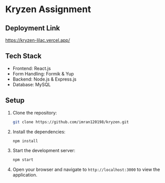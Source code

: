 # Kryzen Assignment

## Deployment Link
https://kryzen-lilac.vercel.app/

## Tech Stack

* Frontend: React.js
* Form Handling: Formik & Yup
* Backend: Node.js & Express.js
* Database: MySQL

## Setup

1. Clone the repository:

   ```bash
   git clone https://github.com/imran120198/kryzen.git
   ```

2. Install the dependencies:

   ```bash
   npm install
   ```

3. Start the development server:

   ```bash
   npm start
   ```

4. Open your browser and navigate to `http://localhost:3000` to view the application.
